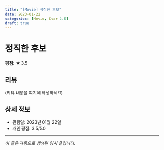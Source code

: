 ```yaml
---
title: "[Movie] 정직한 후보"
date: 2023-01-22
categories: [Movie, Star-3.5]
draft: true
---
```


# 정직한 후보

**평점:** ★ 3.5

## 리뷰

(리뷰 내용을 여기에 작성하세요)

## 상세 정보

- 관람일: 2023년 01월 22일
- 개인 평점: 3.5/5.0

---

*이 글은 자동으로 생성된 임시 글입니다.*
